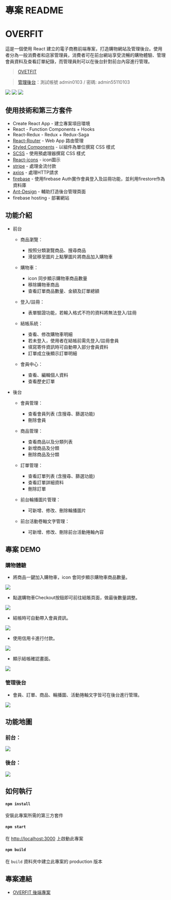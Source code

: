 # 專案 README

# OVERFIT

這是一個使用 React 建立的電子商務前端專案，打造購物網站及管理後台。使用者分為一般消費者和店家管理員，消費者可在前台網站享受流暢的購物體驗、管理會員資料及查看訂單紀錄，而管理員則可以在後台針對前台內容進行管理。

> [OVETFIT](https://clothing-e-commerce-db-f3d88.web.app/)

> [管理後台](https://clothing-e-commerce-db-f3d88.web.app/admin)：測試帳號 admin0103 / 密碼: admin55110103

![](https://github.com/croissant0517/clothing-e-commerce/blob/master/readFiles/front%20page%20intro%201.gif)
![](https://github.com/croissant0517/clothing-e-commerce/blob/master/readFiles/front%20page%20intro%202.png)
![](https://github.com/croissant0517/clothing-e-commerce/blob/master/readFiles/front%20page%20intro%204.png)

## 使用技術和第三方套件

- Create React App - 建立專案項目環境
- React - Function Components + Hooks
- React-Redux - Redux + Redux-Saga
- [React-Router](https://www.npmjs.com/package/react-router) - Web App 路由管理
- [Styled Components](https://styled-components.com/) - 以組件為單位撰寫 CSS 樣式
- [SCSS](https://sass-lang.com/) - 使用預處理器撰寫 CSS 樣式
- [React-icons](https://react-icons.github.io/react-icons/) - icon圖示
- [stripe](https://stripe.com/) - 處理金流付款
- [axios](https://axios-http.com/) - 處理HTTP請求
- [firebase](https://firebase.google.com/) - 使用firebase Auth實作會員登入及註冊功能，並利用firestore作為資料庫
- [Ant-Design](https://ant.design/index-cn) - 輔助打造後台管理頁面
- firebase hosting - 部署網站


## 功能介紹

- 前台

  - 商品瀏覽：

    - 按照分類瀏覽商品、搜尋商品
    - 滑鼠移至圖片上點擊圖片將商品加入購物車

  - 購物車：

    - icon 同步顯示購物車商品數量
    - 移除購物車商品
    - 查看訂單商品數量、金額及訂單總額

  - 登入/註冊：

    - 表單驗證功能，若輸入格式不符的資料將無法登入/註冊

  - 結帳系統：

    - 查看、修改購物車明細
    - 若未登入，使用者在結帳前需先登入/註冊會員
    - 填寫寄件資訊時可自動帶入部分會員資料
    - 訂單成立後顯示訂單明細

  - 會員中心：

    - 查看、編輯個人資料
    - 查看歷史訂單

- 後台

  - 會員管理：

    - 查看會員列表 (含搜尋、篩選功能)
    - 刪除會員

  - 商品管理：

    - 查看商品以及分類列表
    - 新增商品及分類
    - 刪除商品及分類

  - 訂單管理：

    - 查看訂單列表 (含搜尋、篩選功能)
    - 查看訂單詳細資料
    - 刪除訂單

  - 前台輪播圖片管理：

    - 可新增、修改、刪除輪播圖片
 
  - 前台活動卷軸文字管理：

    - 可新增、修改、刪除前台活動捲軸內容

## 專案 DEMO

### 購物體驗

- 將商品一鍵加入購物車，icon 會同步顯示購物車商品數量。

![](https://github.com/croissant0517/clothing-e-commerce/blob/master/readFiles/add-item-to-cart.gif)

- 點選購物車Checkout按鈕即可前往結賬頁面，做最後數量調整。

![](https://github.com/croissant0517/clothing-e-commerce/blob/master/readFiles/check-cart-go-checkout-page.gif)

- 結帳時可自動帶入會員資訊。

![](https://github.com/croissant0517/clothing-e-commerce/blob/master/readFiles/fill-in-shipping-info.gif)

- 使用信用卡進行付款。

![](https://github.com/croissant0517/clothing-e-commerce/blob/master/readFiles/fill-in-credit-card-info.gif)

- 顯示結帳確認畫面。

![](https://github.com/croissant0517/clothing-e-commerce/blob/master/readFiles/display-charge-info.png)

### 管理後台

- 會員、訂單、商品、輪播圖、活動捲軸文字皆可在後台進行管理。

![](https://github.com/croissant0517/clothing-e-commerce/blob/master/readFiles/admin-dashboard-feature-overview.gif)

## 功能地圖

### 前台：

![](https://github.com/croissant0517/clothing-e-commerce/blob/master/readFiles/shop-function-chart.jpg)

### 後台：

![](https://github.com/croissant0517/clothing-e-commerce/blob/master/readFiles/admin-function-chart.jpg)

## 如何執行

#### `npm install`

安裝此專案所需的第三方套件

#### `npm start`

在 [http://localhost:3000](http://localhost:3000) 上啟動此專案

#### `npm build`

在 `build` 資料夾中建立此專案的 production 版本

## 專案連結

- [OVERFIT 後端專案](https://github.com/croissant0517/clothing-e-commerce-backend)
